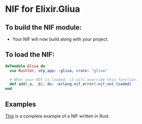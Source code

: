 # NIF for Elixir.Gliua

## To build the NIF module:

- Your NIF will now build along with your project.

## To load the NIF:

```elixir
defmodule Gliua do
  use Rustler, otp_app: :gliua, crate: "gliua"

  # When your NIF is loaded, it will override this function.
  def add(_a, _b), do: :erlang.nif_error(:nif_not_loaded)
end
```

## Examples

[This](https://github.com/rusterlium/NifIo) is a complete example of a NIF written in Rust.
